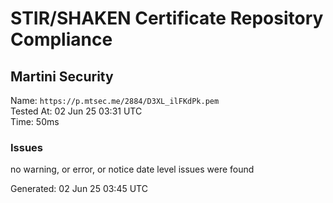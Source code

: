 # STIR/SHAKEN Certificate Repository Compliance

## Martini Security

Name: `https://p.mtsec.me/2884/D3XL_ilFKdPk.pem`\
Tested At: 02 Jun 25 03:31 UTC\
Time: 50ms

### Issues

no warning, or error, or notice date level issues were found

Generated: 02 Jun 25 03:45 UTC